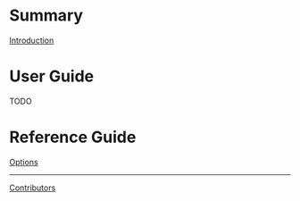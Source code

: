 # Summary

[Introduction](README.md)

# User Guide

TODO

# Reference Guide

[Options](options.generated.md)

______________________________________________________________________

[Contributors](contributors.md)
